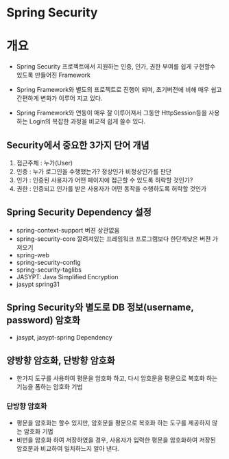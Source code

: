 # Spring Security

# 개요
* Spring Security 프로젝트에서 지원하는 인증, 인가, 권한 부여를 쉽게 구현할수 있도록
	만들어진 Framework
	
* Spring Framework와 별도의 프로젝트로 진행이 되며, 초기버전에 비해 매우
	쉽고 간편하게 변화가 이루어 지고 있다.
	
* Spring Framework와 연동이 매우 잘 이루어져서 그동안 HttpSession등을 
	사용하는 Login의 복잡한 과정을 비교적 쉽게 쓸수 있다. 
	
## Security에서 중요한 3가지 단어 개념
1. 접근주체 : 누가(User)
2. 인증 : 누가 로그인을 수행했는가? 정상인가 비정상인가를 판단
3. 인가 : 인증된 사용자가 어떤 페이지에 접근할 수 있도록 허락할 것인가?
4. 권한 : 인증되고 인가를 받은 사용자가 어떤 동작을 수행하도록 허락할 것인가



## Spring Security Dependency 설정
* spring-context-support 버젼 상관없음
* spring-security-core  깔려져있는 프레임워크 프로그램보다 한단계낮은 버젼 가져오기
* spring-web
* spring-security-config
* spring-security-taglibs
* JASYPT: Java Simplified Encryption
* jasypt spring31


## Spring Security와 별도로 DB 정보(username, password) 암호화
* jasypt, jasypt-spring Dependency

## 양방향 암호화, 단방향 암호화
* 한가지 도구를 사용하여 평문을 암호화 하고, 다시 암호문을 평문으로 복호화 하는 기능을 폼하는 암호화 기법

### 단방향 암호화
* 평문을 암호화는 할수 있지만, 암호문을 평문으로 복호화 하는 도구를 제공하지 않는 암호화 기법
* 비번을 암호화 하여 저장하였을 경우, 사용자가 입력한 평문을 암호화하여 저장된 암호문과 비교하여 일치하느지 알아 낸다.

